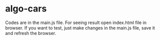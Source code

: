 # algo-cars

Codes are in the main.js file.
For seeing result open index.html file in browser.
If you want to test, just make changes in the main.js file, save it and refresh the browser.
